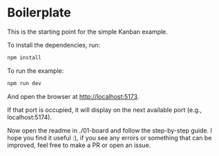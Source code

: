 # Boilerplate

This is the starting point for the simple Kanban example.

To install the dependencies, run:

```bash
npm install
```

To run the example:

```bash
npm run dev
```

And open the browser at [http://localhost:5173](http://localhost:5173).

If that port is occupied, it will display on the next available port (e.g., localhost:5174).

Now open the readme in ./01-board and follow the step-by-step guide. I hope you find it useful :), if you see any errors or something that can be improved, feel free to make a PR or open an issue.
